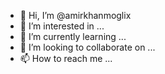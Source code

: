 - 👋 Hi, I’m @amirkhanmoglix
- 👀 I’m interested in ...
- 🌱 I’m currently learning ...
- 💞️ I’m looking to collaborate on ...
- 📫 How to reach me ...

<!---
amirkhanmoglix/amirkhanmoglix is a ✨ special ✨ repository because its `README.md` (this file) appears on your GitHub profile.
You can click the Preview link to take a look at your changes.
--->
